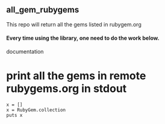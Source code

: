 ## all_gem_rubygems
This repo will return all the gems listed in rubygem.org

#### Every time using the library, one need to do the work below.


documentation


# print all the gems in remote rubygems.org in stdout

	x = []
	x = RubyGem.collection
	puts x
